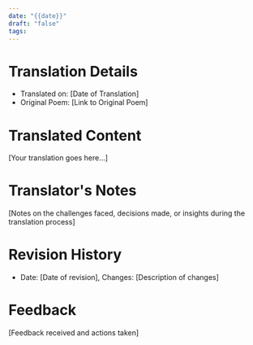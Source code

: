 ```yaml
---
date: "{{date}}"
draft: "false"
tags:
---
```


# Translation Details
- Translated on: [Date of Translation]
- Original Poem: [Link to Original Poem]

# Translated Content
[Your translation goes here...]

# Translator's Notes
[Notes on the challenges faced, decisions made, or insights during the translation process]

# Revision History
- Date: [Date of revision], Changes: [Description of changes]

# Feedback
[Feedback received and actions taken]

